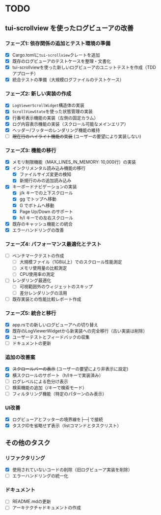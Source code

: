 # TODO

## tui-scrollview を使ったログビューアの改善

### フェーズ1: 依存関係の追加とテスト環境の準備
- [x] Cargo.tomlに`tui-scrollview`クレートを追加
- [x] 既存のログビューアのテストケースを整理・文書化
- [x] tui-scrollviewを使った新しいログビューアのユニットテストを作成（TDDアプローチ）
- [x] 統合テストの準備（大規模ログファイルのテストケース）

### フェーズ2: 新しい実装の作成
- [x] `LogViewerScrollWidget`構造体の実装
- [x] `ScrollViewState`を使った状態管理の実装
- [x] 行番号表示機能の実装（左側の固定カラム）
- [x] ログ内容表示機能の実装（スクロール可能なメインエリア）
- [x] ヘッダー/フッターのレンダリング機能の維持
- [ ] ~~現在行のハイライト機能の実装~~ (ユーザーの要望により実装しない)

### フェーズ3: 機能の移行
- [x] メモリ制限機能（MAX_LINES_IN_MEMORY: 10,000行）の実装
- [x] インクリメンタル読み込み機能の移行
  - [x] ファイルサイズ変更の検知
  - [x] 新規行のみの追加読み込み
- [x] キーボードナビゲーションの実装
  - [x] j/k キーでの上下スクロール
  - [x] gg でトップへ移動
  - [x] G でボトムへ移動
  - [x] Page Up/Down のサポート
  - [x] h/l キーでの左右スクロール
- [x] 既存のキャッシュ機能との統合
- [x] エラーハンドリングの改善

### フェーズ4: パフォーマンス最適化とテスト
- [ ] ベンチマークテストの作成
  - [ ] 大規模ファイル（1GB以上）でのスクロール性能測定
  - [ ] メモリ使用量の比較測定
  - [ ] CPU使用率の測定
- [ ] レンダリング最適化
  - [ ] 可視範囲外のウィジェットのスキップ
  - [ ] 差分レンダリングの活用
- [ ] 既存実装との性能比較レポート作成

### フェーズ5: 統合と移行
- [x] app.rsでの新しいログビューアへの切り替え
- [x] 既存のLogViewerWidgetから新実装への完全移行（古い実装は削除）
- [x] ユーザーテストとフィードバックの収集
- [ ] ドキュメントの更新

### 追加の改善案
- [x] ~~スクロールバーの表示~~ (ユーザーの要望により非表示に設定)
- [x] 横スクロールのサポート（h/lキーで実装済み）
- [ ] ログレベルによる色分け表示
- [ ] 検索機能の追加（/キーで検索モード）
- [ ] フィルタリング機能（特定のパターンのみ表示）

### UI改善
- [x] ログビューアとフッターの境界線を├─┤で接続
- [x] タスクIDを省略せず表示（listコマンドとタスクリスト）

## その他のタスク

### リファクタリング
- [x] 使用されていないコードの削除（旧ログビューア実装を削除）
- [ ] エラーハンドリングの統一化

### ドキュメント
- [ ] README.mdの更新
- [ ] アーキテクチャドキュメントの作成